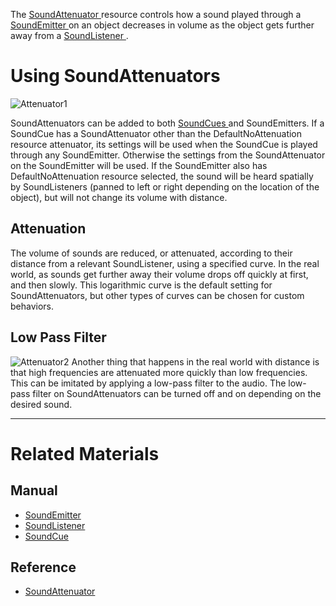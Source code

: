 The [ SoundAttenuator ](https://github.com/ArendDanielek/ZeroDocsTest/blob/master/code_reference/class_reference/soundattenuator.markdown) resource controls how a sound played through a [SoundEmitter ](https://github.com/ArendDanielek/ZeroDocsTest/blob/master/zero_editor_documentation/zeromanual/audio/soundemitter.markdown) on an object decreases in volume as the object gets further away from a  [SoundListener ](https://github.com/ArendDanielek/ZeroDocsTest/blob/master/zero_editor_documentation/zeromanual/audio/soundlistener.markdown). 

 # Using SoundAttenuators 


![Attenuator1](https://media.githubusercontent.com/media/zeroengineteam/ZeroFiles/master/doc_files/3057.png)


SoundAttenuators can be added to both [SoundCues ](https://github.com/ArendDanielek/ZeroDocsTest/blob/master/zero_editor_documentation/zeromanual/audio/soundcue.markdown) and SoundEmitters. If a SoundCue has a SoundAttenuator other than the DefaultNoAttenuation resource attenuator, its settings will be used when the SoundCue is played through any SoundEmitter. Otherwise the settings from the SoundAttenuator on the SoundEmitter will be used. If the SoundEmitter also has DefaultNoAttenuation resource selected, the sound will be heard spatially by SoundListeners (panned to left or right depending on the location of the object), but will not change its volume with distance.

 ## Attenuation

The volume of sounds are reduced, or attenuated, according to their distance from a relevant SoundListener, using a specified curve. In the real world, as sounds get further away their volume drops off quickly at first, and then slowly. This logarithmic curve is the default setting for SoundAttenuators, but other types of curves can be chosen for custom behaviors.

 ## Low Pass Filter



![Attenuator2](https://media.githubusercontent.com/media/zeroengineteam/ZeroFiles/master/doc_files/3059.png) Another thing that happens in the real world with distance is that high frequencies are attenuated more quickly than low frequencies. This can be imitated by applying a low-pass filter to the audio. The low-pass filter on SoundAttenuators can be turned off and on depending on the desired sound.


---
 # Related Materials

 ## Manual

- [SoundEmitter ](https://github.com/ArendDanielek/ZeroDocsTest/blob/master/zero_editor_documentation/zeromanual/audio/soundemitter.markdown)
- [SoundListener ](https://github.com/ArendDanielek/ZeroDocsTest/blob/master/zero_editor_documentation/zeromanual/audio/soundlistener.markdown)
- [SoundCue ](https://github.com/ArendDanielek/ZeroDocsTest/blob/master/zero_editor_documentation/zeromanual/audio/soundcue.markdown)

 ## Reference

- [ SoundAttenuator ](https://github.com/ArendDanielek/ZeroDocsTest/blob/master/code_reference/class_reference/soundattenuator.markdown) 
  
  
  
  
  
  
  

 